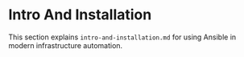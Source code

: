 # Intro And Installation

This section explains `intro-and-installation.md` for using Ansible in modern infrastructure automation.